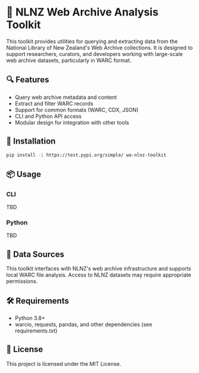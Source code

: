 # 🧰 NLNZ Web Archive Analysis Toolkit

This toolkit provides utilities for querying and extracting data from the National Library of New Zealand's Web Archive collections. It is designed to support researchers, curators, and developers working with large-scale web archive datasets, particularly in WARC format.

## 🔍 Features

- Query web archive metadata and content
- Extract and filter WARC records
- Support for common formats (WARC, CDX, JSON)
- CLI and Python API access
- Modular design for integration with other tools

## 🚀 Installation

```bash
pip install -i https://test.pypi.org/simple/ wa-nlnz-toolkit
```

## 📦 Usage

### CLI

TBD

### Python

TBD

## 📁 Data Sources

This toolkit interfaces with NLNZ's web archive infrastructure and supports local WARC file analysis. Access to NLNZ datasets may require appropriate permissions.

## 🛠 Requirements

- Python 3.8+
- warcio, requests, pandas, and other dependencies (see requirements.txt)

## 📄 License

This project is licensed under the MIT License.

